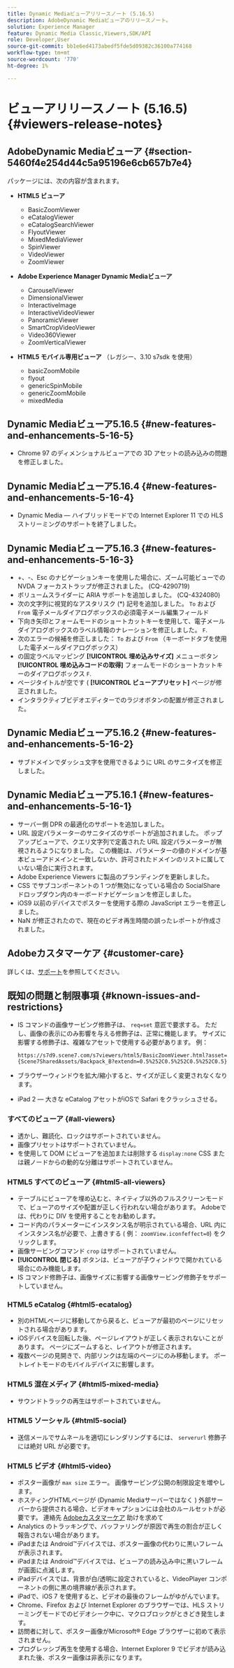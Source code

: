 ```yaml
---
title: Dynamic Mediaビューアリリースノート (5.16.5)
description: AdobeDynamic Mediaビューアのリリースノート。
solution: Experience Manager
feature: Dynamic Media Classic,Viewers,SDK/API
role: Developer,User
source-git-commit: bb1e6ed4173abedf5fde5d09382c36100a774168
workflow-type: tm+mt
source-wordcount: '770'
ht-degree: 1%

---
```


# ビューアリリースノート (5.16.5){#viewers-release-notes}

<!-- Updated March 03, 2022 for the 5.16.5 release. Contact is Deepa Gupta-->

<!-- hide: yes
hidefromtoc: yes-->

<!-- robots: noindex
googlebot: noindex -->

## AdobeDynamic Mediaビューア {#section-5460f4e254d44c5a95196e6cb657b7e4}

パッケージには、次の内容が含まれます。

* **HTML5 ビューア**

   * BasicZoomViewer
   * eCatalogViewer
   * eCatalogSearchViewer
   * FlyoutViewer
   * MixedMediaViewer
   * SpinViewer
   * VideoViewer
   * ZoomViewer

* **Adobe Experience Manager Dynamic Mediaビューア**

   * CarouselViewer
   * DimensionalViewer
   * InteractiveImage
   * InteractiveVideoViewer
   * PanoramicViewer
   * SmartCropVideoViewer
   * Video360Viewer
   * ZoomVerticalViewer

* **HTML5 モバイル専用ビューア** （レガシー、3.10 s7sdk を使用）

   * basicZoomMobile
   * flyout
   * genericSpinMobile
   * genericZoomMobile
   * mixedMedia


## Dynamic Mediaビューア5.16.5 {#new-features-and-enhancements-5-16-5}

* Chrome 97 のディメンショナルビューアでの 3D アセットの読み込みの問題を修正しました。

## Dynamic Mediaビューア5.16.4 {#new-features-and-enhancements-5-16-4}

* Dynamic Media — ハイブリッドモードでの Internet Explorer 11 での HLS ストリーミングのサポートを終了しました。

## Dynamic Mediaビューア5.16.3 {#new-features-and-enhancements-5-16-3}

* +、-、Esc のナビゲーションキーを使用した場合に、ズーム可能ビューでの NVDA フォーカストラップが修正されました。 (CQ-4290719)
* ボリュームスライダーに ARIA サポートを追加しました。 (CQ-4324080)
* 次の文字列に視覚的なアスタリスク (*) 記号を追加しました。 `To` および `From` 電子メールダイアログボックスの必須電子メール編集フィールド <!-- (CQ-4290935) -->
* 下向き矢印とフォームモードのショートカットキーを使用して、電子メールダイアログボックスのラベル情報のナレーションを修正しました。 `F`. <!-- (CQ-4290934) -->
* 次のエラーの候補を修正しました： `To` および `From` （キーボードタブを使用した電子メールダイアログボックス） <!-- (CQ-4290930) -->
* の固定ラベルマッピング **[!UICONTROL 埋め込みサイズ]** メニューボタン **[!UICONTROL 埋め込みコードの取得]** フォームモードのショートカットキーのダイアログボックス `F`. <!-- (CQ-4290929) -->
* ページタイトルが空です ( **[!UICONTROL ビューアプリセット]** ページが修正されました。 <!-- (CQ-4290936) -->
* インタラクティブビデオエディターでのラジオボタンの配置が修正されました。 <!-- (CQ-4330159) -->

## Dynamic Mediaビューア5.16.2 {#new-features-and-enhancements-5-16-2}

* サブドメインでダッシュ文字を使用できるように URL のサニタイズを修正しました。 <!-- (CQ-4327691) -->

## Dynamic Mediaビューア5.16.1 {#new-features-and-enhancements-5-16-1}

* サーバー側 DPR の最適化のサポートを追加しました。
* URL 設定パラメーターのサニタイズのサポートが追加されました。 ポップアップビューアで、クエリ文字列で定義された URL 設定パラメーターが無視されるようになりました。 この機能は、パラメーターの値のドメインが基本ビューアドメインと一致しないか、許可されたドメインのリストに属していない場合に実行されます。
* Adobe Experience Viewers に製品のブランディングを更新しました。
* CSS でサブコンポーネントの 1 つが無効になっている場合の SocialShare ドロップダウン内のキーボードナビゲーションを修正しました。
* iOS9 以前のデバイスでポスターを使用する際の JavaScript エラーを修正しました。
* NaN が修正されたので、現在のビデオ再生時間の誤ったレポートが作成されました。<!--  (CQ-4310148) -->

## Adobeカスタマーケア {#customer-care}

詳しくは、[サポート](https://experienceleague.adobe.com/docs/dynamic-media-classic/using/intro/support.html#intro)を参照してください。

## 既知の問題と制限事項 {#known-issues-and-restrictions}

* IS コマンドの画像サービング修飾子は、 `req=set` 意匠で要求する。 ただし、画像の表示にのみ影響を与える修飾子は、正常に機能します。 サイズに影響する修飾子は、複雑なアセットで使用する必要があります。 例：

   `https://s7d9.scene7.com/s7viewers/html5/BasicZoomViewer.html?asset= {Scene7SharedAssets/Backpack_B?extendn=0.5%252C0.5%252C0.5%252C0.5}`

* ブラウザーウィンドウを拡大/縮小すると、サイズが正しく変更されなくなります。
* iPad 2 — 大きな eCatalog アセットがiOSで Safari をクラッシュさせる。

### すべてのビューア {#all-viewers}

* 透かし、難読化、ロックはサポートされていません。
* 画像プリセットはサポートされていません。
* を使用して DOM にビューアを追加または削除する `display:none` CSS または親ノードからの動的な分離はサポートされていません。

### HTML5 すべてのビューア {#html5-all-viewers}

* テーブルにビューアを埋め込むと、ネイティブ以外のフルスクリーンモードで、ビューアのサイズや配置が正しく行われない場合があります。 Adobeでは、代わりに DIV を使用することをお勧めします。
* コード内のパラメーターにインスタンス名が明示されている場合、URL 内にインスタンス名が必要で、上書きする ( 例： `zoomView.iconfeffect=0`) をクリックします。
* 画像サービングコマンド `crop` はサポートされていません。
* **[!UICONTROL 閉じる]** ボタンは、ビューアが子ウィンドウで開かれている場合にのみ機能します。
* IS コマンド修飾子は、画像サイズに影響する画像サービング修飾子をサポートしていません。

### HTML5 eCatalog {#html5-ecatalog}

* 別のHTMLページに移動してから戻ると、ビューアが最初のページにリセットされる場合があります。
* iOSデバイスを回転した後、ページレイアウトが正しく表示されないことがあります。 ページにズームすると、レイアウトが修正されます。
* 複数ページの見開きで、内部リンクは左端のページにのみ移動します。 ポートレイトモードのモバイルデバイスに影響します。

### HTML5 混在メディア {#html5-mixed-media}

* サウンドトラックの再生はサポートされていません。

### HTML5 ソーシャル {#html5-social}

* 送信メールでサムネールを適切にレンダリングするには、 `serverurl` 修飾子には絶対 URL が必要です。

### HTML5 ビデオ {#html5-video}

* ポスター画像が `max size` エラー。 画像サービング公開の制限設定を増やします。
* ホスティングHTMLページが (Dynamic Mediaサーバーではなく ) 外部サーバーから提供される場合、ビデオキャプションには会社のルールセットが必要です。 連絡先 [Adobeカスタマーケア](https://experienceleague.adobe.com/docs/dynamic-media-classic/using/intro/support.html#intro) 助けを求めて
* Analytics のトラッキングで、バッファリングが原因で再生の割合が正しく報告されない場合があります。
* iPadまたは Android™デバイスでは、ポスター画像の代わりに黒いフレームが表示されます。
* iPadまたは Android™デバイスでは、ビューアの読み込み中に黒いフレームが画面に点滅します。
* iPadデバイスでは、背景が白/透明に設定されていると、VideoPlayer コンポーネントの側に黒の境界線が表示されます。
* iPadで、iOS 7 を使用すると、ビデオの最後のフレームがゆがんでいます。
* Chrome、Firefox および Internet Explorer のブラウザーでは、HLS ストリーミングモードでのビデオシーク中に、マクロブロックがときどき発生します。
* 訪問者に対して、ポスター画像がMicrosoft® Edge ブラウザーに初めて表示されません。
* プログレッシブ再生を使用する場合、Internet Explorer 9 でビデオが読み込まれた後、ポスター画像は非表示になります。
